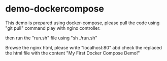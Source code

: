 # demo-dockercompose

This demo is prepared using docker-compose, please pull the code using "git pull" command play with nginx controller.

then run the "run.sh" file using "sh ./run.sh"

Browse the nginx html, please write "localhost:80" abd check the replaced the html file with the content "My First Docker Compose Demo!"
